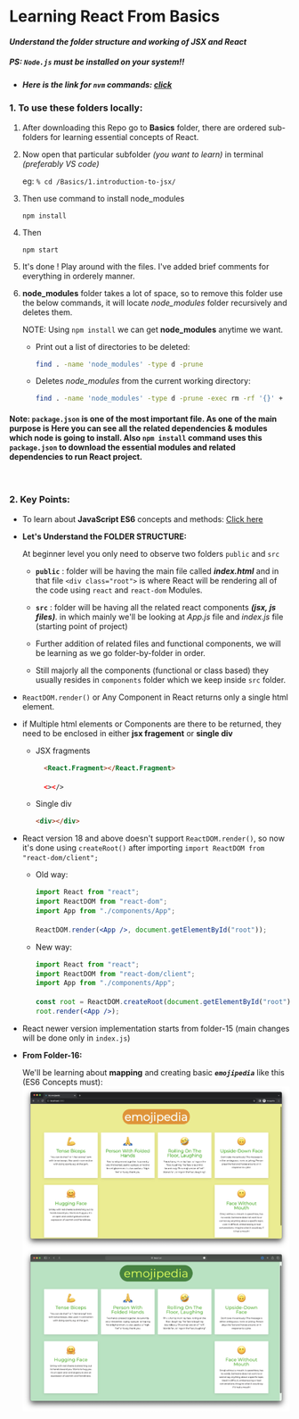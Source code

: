 # Learning React From Basics

#### *Understand the folder structure and working of JSX and React*

##### PS: *`Node.js`* must be installed on your system!!
- ##### Here is the link for `nvm` commands: <a href="https://github.com/princebansal7/Learn-JavaScript#readme" target="_blank">click</a>
### 1. To use these folders locally:


1. After downloading this Repo go to **Basics** folder, there are ordered sub-folders for learning essential concepts of React.
2. Now open that particular subfolder *(you want to learn)* in terminal *(preferably VS code)*
    
   eg: `% cd /Basics/1.introduction-to-jsx/`
3. Then use command to install node_modules

    ```shell
    npm install
    ```

4. Then

    ```shell
    npm start
    ```  

5. It's done ! Play around with the files. I've added brief comments for everything in orderely manner.

6. **node_modules** folder takes a lot of space, so to remove this folder use the below commands, it will locate *node_modules* folder recursively and deletes them. 
  
   NOTE: Using ``npm install`` we can get **node_modules** anytime we want.
   
   - Print out a list of directories to be deleted:
  
      ```bash
      find . -name 'node_modules' -type d -prune
      ```
   - Deletes *node_modules* from the current working directory:

      ```bash
      find . -name 'node_modules' -type d -prune -exec rm -rf '{}' +
      ```


#### **Note:** `package.json`  is one of the most important file. As one of the main purpose is Here you can see all the related dependencies & modules which **node** is going to install. Also **`npm install`** command uses this `package.json` to download the essential modules and related dependencies to run React project.


<br>

### 2. Key Points:

- To learn about **JavaScript ES6** concepts and methods: <a href="https://github.com/princebansal7/Web-Dev-Basics/tree/main/ES6-JS" target="_blank">Click here</a>
- **Let's Understand the FOLDER STRUCTURE:**

  At beginner level you only need to observe two folders
  `public`  and `src`

    - **`public`** : folder will be having the main file called ***index.html***
    and in that file `<div class="root">` is where React will be rendering all of the code using `react` and `react-dom` Modules.

   - **`src`** : folder will be having all the related react components ***(jsx, js files)***.
      in which mainly we'll be looking at *App.js* file and *index.js* file (starting point of project)<br>
   - Further addition of related files and functional components, we will be learning as we go folder-by-folder in order.
   - Still majorly all the components (functional or class based) they usually resides in `components` folder which we keep inside `src` folder.
- `ReactDOM.render()` or Any Component in React returns only a single html element.
- if Multiple html elements or Components are there to be returned, they need to be enclosed in either **jsx fragement** or **single div**

  - JSX fragments

    ```html
      <React.Fragment></React.Fragment>

      <></>
      ```

  - Single div

    ```html
    <div></div>
    ```
- React version 18 and above doesn't support ``ReactDOM.render()``, so now it's done using ``createRoot()`` after importing ``import ReactDOM from "react-dom/client";``
  
  - Old way:
    ```jsx
    import React from "react";
    import ReactDOM from "react-dom";
    import App from "./components/App";

    ReactDOM.render(<App />, document.getElementById("root"));
    ```
  - New way:
      ```jsx
      import React from "react";
      import ReactDOM from "react-dom/client";
      import App from "./components/App";

      const root = ReactDOM.createRoot(document.getElementById("root"));
      root.render(<App />);
      ```
- React newer version implementation starts from folder-15 (main changes will be done only in ``index.js``)


- **From Folder-16:**
  
    We'll be learning about **mapping** and creating basic ***``emojipedia``*** like this (ES6 Concepts must):
  <img align="right" alt="emoji-pedia" width="800" src="./images/emojipedia-mbp.png">

  <img align="right" alt="emoji-pedia" width="800" src="./images/emojipedia-mbp2.png">
  &nbsp 

